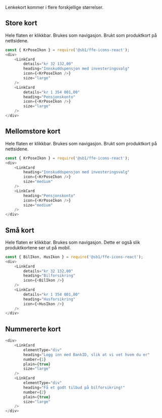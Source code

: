 Lenkekort kommer i flere forskjellige størrelser.

## Store kort

Hele flaten er klikkbar. Brukes som navigasjon. Brukt som produktkort på nettsidene.

```js
const { KrPoseIkon } = require('@sb1/ffe-icons-react');
<div>
    <LinkCard
        details="kr 32 132,00"
        heading="Innskuddspensjon med investeringsvalg"
        icon={<KrPoseIkon />}
        size="large"
    />
    <LinkCard
        details="kr 1 354 001,00"
        heading="Pensjonskonto"
        icon={<KrPoseIkon />}
        size="large"
    />
</div>
```

## Mellomstore kort

Hele flaten er klikkbar. Brukes som navigasjon. Brukt som produktkort på nettsidene.

```js
const { KrPoseIkon } = require('@sb1/ffe-icons-react');
<div>
    <LinkCard
        heading="Innskuddspensjon med investeringsvalg"
        icon={<KrPoseIkon />}
        size="medium"
    />
    <LinkCard
        heading="Pensjonskonto"
        icon={<KrPoseIkon />}
        size="medium"
    />
</div>
```

## Små kort

Hele flaten er klikkbar. Brukes som navigasjon. Dette er også slik produktkortene ser ut på mobil.

```js
const { BilIkon, HusIkon } = require('@sb1/ffe-icons-react');
<div>
    <LinkCard
        details="kr 32 132,00"
        heading="Bilforsikring"
        icon={<BilIkon />}
    />
    <LinkCard
        details="kr 1 354 001,00"
        heading="Husforsikring"
        icon={<HusIkon />}
    />
</div>
```

## Nummererte kort

```js
<div>
    <LinkCard
        elementType="div"
        heading="Logg inn med BankID, slik at vi vet hvem du er"
        number={1}
        plain={true}
        size="large"
    />
    <LinkCard
        elementType="div"
        heading="Få et godt tilbud på bilforsikring!"
        number={2}
        plain={true}
        size="large"
    />
</div>
```